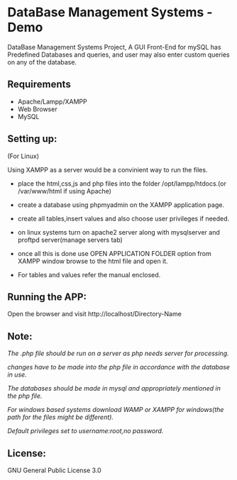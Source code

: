 # DataBase Management Systems - Demo
DataBase Management Systems Project, A GUI Front-End for mySQL has Predefined Databases and queries, and user may also enter custom queries on any of the database.

## Requirements

- Apache/Lampp/XAMPP
- Web Browser
- MySQL

## Setting up:

(For Linux)

Using XAMPP as a server would be a convinient way to run the files.

 - place the html,css,js and php files into the folder /opt/lampp/htdocs.(or /var/www/html if using Apache)

 - create a database using phpmyadmin on the XAMPP application page.

 - create all tables,insert values and also choose user privileges if needed.

 - on linux systems turn on apache2 server along with mysqlserver and proftpd server(manage servers tab)

 - once all this is done use OPEN APPLICATION FOLDER option from XAMPP window browse to the html file and open it. 

 - For tables and values refer the manual enclosed.

## Running the APP:

Open the browser and visit http://localhost/Directory-Name

## Note:

*The .php file should be run on a server as php needs server for processing.*

*changes have to be made into the php file in accordance with the database in use.*

*The databases should be made in mysql and appropriately mentioned in the php file.*  

*For windows based systems download WAMP or XAMPP for windows(the path for the files might be different).*

*Default privileges set to username:root,no password.*

## License:

GNU General Public License 3.0
